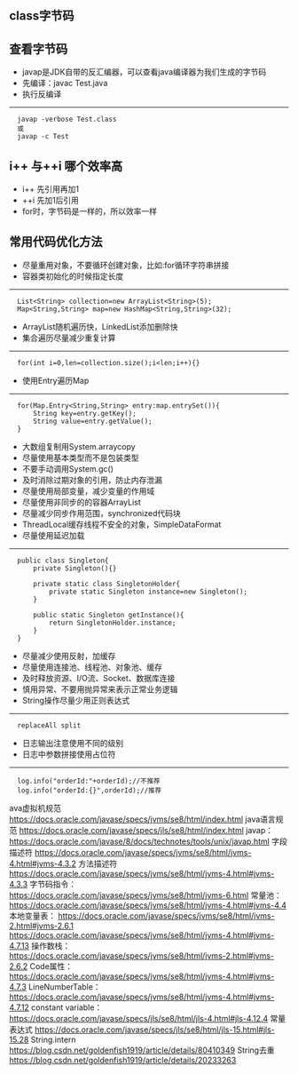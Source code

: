 ##  class字节码



## 查看字节码
  - javap是JDK自带的反汇编器，可以查看java编译器为我们生成的字节码
  - 先编译：javac Test.java
  - 执行反编译 
  ---
      javap -verbose Test.class 
      或 
      javap -c Test 
  
  
##  i++ 与++i 哪个效率高
  - i++  先引用再加1
  - ++i  先加1后引用
  - for时，字节码是一样的，所以效率一样
  
## 常用代码优化方法
  - 尽量重用对象，不要循环创建对象，比如:for循环字符串拼接
  - 容器类初始化的时候指定长度
  ---
      List<String> collection=new ArrayList<String>(5);
      Map<String,String> map=new HashMap<String,String>(32);
  - ArrayList随机遍历快，LinkedList添加删除快
  - 集合遍历尽量减少重复计算
  ---
      for(int i=0,len=collection.size();i<len;i++){}
  - 使用Entry遍历Map
  ---
      for(Map.Entry<String,String> entry:map.entrySet()){
          String key=entry.getKey();
          String value=entry.getValue();
      }
  - 大数组复制用System.arraycopy
  - 尽量使用基本类型而不是包装类型
  - 不要手动调用System.gc()
  - 及时消除过期对象的引用，防止内存泄漏
  - 尽量使用局部变量，减少变量的作用域
  - 尽量使用非同步的的容器ArrayList
  - 尽量减少同步作用范围，synchronized代码块
  - ThreadLocal缓存线程不安全的对象，SimpleDataFormat
  - 尽量使用延迟加载
  ---
      public class Singleton{
          private Singleton(){}
          
          private static class SingletonHolder{
              private static Singleton instance=new Singleton();
          }
          
          public static Singleton getInstance(){
              return SingletonHolder.instance;
          }
      }
  - 尽量减少使用反射，加缓存
  - 尽量使用连接池、线程池、对象池、缓存
  - 及时释放资源、I/O流、Socket、数据库连接
  - 慎用异常、不要用抛异常来表示正常业务逻辑
  - String操作尽量少用正则表达式
  ---
      replaceAll split
  - 日志输出注意使用不同的级别
  - 日志中参数拼接使用占位符
  ---
      log.info("orderId:"+orderId);//不推荐
      log.info("orderId:{}",orderId);//推荐
  
  
  
  
  
  
  
  
  
  
  
  
  ava虚拟机规范
  https://docs.oracle.com/javase/specs/jvms/se8/html/index.html
  java语言规范
  https://docs.oracle.com/javase/specs/jls/se8/html/index.html
  javap：
  https://docs.oracle.com/javase/8/docs/technotes/tools/unix/javap.html
  字段描述符
  https://docs.oracle.com/javase/specs/jvms/se8/html/jvms-4.html#jvms-4.3.2
  方法描述符
  https://docs.oracle.com/javase/specs/jvms/se8/html/jvms-4.html#jvms-4.3.3
  字节码指令：
  https://docs.oracle.com/javase/specs/jvms/se8/html/jvms-6.html
  常量池：
  https://docs.oracle.com/javase/specs/jvms/se8/html/jvms-4.html#jvms-4.4
  本地变量表：
  https://docs.oracle.com/javase/specs/jvms/se8/html/jvms-2.html#jvms-2.6.1
  https://docs.oracle.com/javase/specs/jvms/se8/html/jvms-4.html#jvms-4.7.13
  操作数栈：
  https://docs.oracle.com/javase/specs/jvms/se8/html/jvms-2.html#jvms-2.6.2
  Code属性：
  https://docs.oracle.com/javase/specs/jvms/se8/html/jvms-4.html#jvms-4.7.3
  LineNumberTable：
  https://docs.oracle.com/javase/specs/jvms/se8/html/jvms-4.html#jvms-4.7.12
  constant variable：
  https://docs.oracle.com/javase/specs/jls/se8/html/jls-4.html#jls-4.12.4
  常量表达式
  https://docs.oracle.com/javase/specs/jls/se8/html/jls-15.html#jls-15.28
  String.intern
  https://blog.csdn.net/goldenfish1919/article/details/80410349
  String去重
  https://blog.csdn.net/goldenfish1919/article/details/20233263